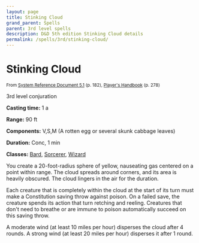 ```yaml
---
layout: page
title: Stinking Cloud
grand_parent: Spells
parent: 3rd level spells 
description: D&D 5th edition Stinking Cloud details
permalink: /spells/3rd/stinking-cloud/
---
```


# Stinking Cloud

<small>From <a target="_blank" href="https://media.wizards.com/2016/downloads/DND/SRD-OGL_V5.1.pdf">System Reference Document 5.1</a> (p. 182), <a target="_blank" href="https://dnd.wizards.com/products/tabletop-games/rpg-products/rpg_playershandbook">Player's Handbook</a> (p. 278)</small>


3rd level conjuration

**Casting time:** 1 a

**Range:** 90 ft

**Components:** V,S,M (A rotten egg or several skunk cabbage leaves)

**Duration:** Conc, 1 min

**Classes:** [Bard](/classes/bard/), [Sorcerer](/classes/sorcerer/), [Wizard](/classes/wizard/)

You create a 20-foot-radius sphere of yellow, nauseating gas centered on a point within range. The cloud spreads around corners, and its area is heavily obscured. The cloud lingers in the air for the duration.

   Each creature that is completely within the cloud at the start of its turn must make a Constitution saving throw against poison. On a failed save, the creature spends its action that turn retching and reeling. Creatures that don't need to breathe or are immune to poison automatically succeed on this saving throw.

   A moderate wind (at least 10 miles per hour) disperses the cloud after 4 rounds. A strong wind (at least 20 miles per hour) disperses it after 1 round.
